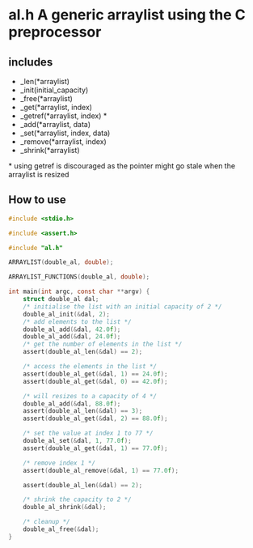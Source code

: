 # al.h A generic arraylist using the C preprocessor

## includes

* \_len(\*arraylist)
* \_init(initial\_capacity)
* \_free(\*arraylist)
* \_get(\*arraylist, index)
* \_getref(\*arraylist, index) \*
* \_add(\*arraylist, data)
* \_set(\*arraylist, index, data)
* \_remove(\*arraylist, index)
* \_shrink(\*arraylist)

\* using getref is discouraged as the pointer might go stale when the arraylist is resized

## How to use

```c
#include <stdio.h>

#include <assert.h>

#include "al.h"

ARRAYLIST(double_al, double);

ARRAYLIST_FUNCTIONS(double_al, double);

int main(int argc, const char **argv) {
    struct double_al dal;
    /* initialise the list with an initial capacity of 2 */
    double_al_init(&dal, 2);
    /* add elements to the list */
    double_al_add(&dal, 42.0f);
    double_al_add(&dal, 24.0f);
    /* get the number of elements in the list */
    assert(double_al_len(&dal) == 2);

    /* access the elements in the list */
    assert(double_al_get(&dal, 1) == 24.0f);
    assert(double_al_get(&dal, 0) == 42.0f);

    /* will resizes to a capacity of 4 */
    double_al_add(&dal, 88.0f);
    assert(double_al_len(&dal) == 3);
    assert(double_al_get(&dal, 2) == 88.0f);

    /* set the value at index 1 to 77 */
    double_al_set(&dal, 1, 77.0f);
    assert(double_al_get(&dal, 1) == 77.0f);

    /* remove index 1 */
    assert(double_al_remove(&dal, 1) == 77.0f);

    assert(double_al_len(&dal) == 2);

    /* shrink the capacity to 2 */
    double_al_shrink(&dal);

    /* cleanup */
    double_al_free(&dal);
}
```
